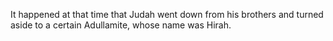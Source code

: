 It happened at that time that Judah went down from his brothers and turned aside to a certain Adullamite, whose name was Hirah.

